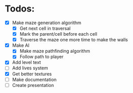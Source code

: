 # Todos:
  - [x] Make maze generation algorithm
    - [x] Get next cell in traversal 
    - [x] Mark the parent/cell before each cell
    - [x] Traverse the maze one more time to make the walls
  - [x] Make AI
    - [x] Make maze pathfinding algorithm
    - [x] Follow path to player
  - [x] Add level text
  - [ ] Add lives system
  - [x] Get better textures
  - [ ] Make documentation
  - [ ] Create presentation
